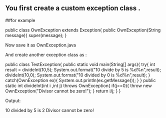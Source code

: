## You first create a custom exception class .
##for example

public class OwnException extends Exception{
    public OwnException(String message){
        super(message);
    }


Now save it as OwnException.java

And create another exception class as :

public class TestException{
    public static void main(String[] args){
        try{
            int result = divideInt(10,5);
            System.out.format("10 divide by 5 is %d%n",result);
            divideInt(10,0);
            System.out.format("10 divided by 0 is %d%n",result);
        }
        catch(OwnException ex){
            System.out.println(ex.getMessage());
        }
    }
    public static int divideInt(int i ,int j) throws OwnException{
        if(j==0){
            throw new OwnException("Divisor cannot be zero!");
        }
        return i/j;
    }
}


Output:

10 divided by 5 is 2
Divisor cannot be zero!



